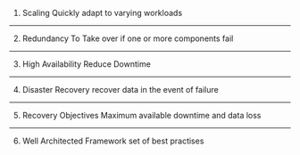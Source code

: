 1. Scaling
  Quickly adapt to varying workloads

---

2. Redundancy
   To Take over if one or more components fail

---
3. High Availability
  Reduce Downtime
---
4. Disaster Recovery
  recover data in the event of failure
----
5. Recovery Objectives
Maximum available downtime and data loss
----
6. Well Architected Framework
  set of best practises
  